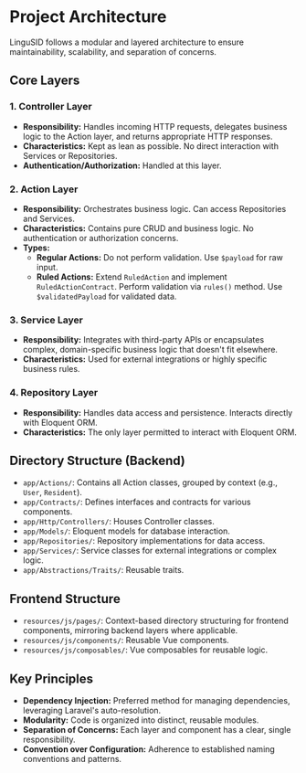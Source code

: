 # Project Architecture

LinguSID follows a modular and layered architecture to ensure maintainability, scalability, and separation of concerns.

## Core Layers

### 1. Controller Layer

*   **Responsibility:** Handles incoming HTTP requests, delegates business logic to the Action layer, and returns appropriate HTTP responses.
*   **Characteristics:** Kept as lean as possible. No direct interaction with Services or Repositories.
*   **Authentication/Authorization:** Handled at this layer.

### 2. Action Layer

*   **Responsibility:** Orchestrates business logic. Can access Repositories and Services.
*   **Characteristics:** Contains pure CRUD and business logic. No authentication or authorization concerns.
*   **Types:**
    *   **Regular Actions:** Do not perform validation. Use `$payload` for raw input.
    *   **Ruled Actions:** Extend `RuledAction` and implement `RuledActionContract`. Perform validation via `rules()` method. Use `$validatedPayload` for validated data.

### 3. Service Layer

*   **Responsibility:** Integrates with third-party APIs or encapsulates complex, domain-specific business logic that doesn't fit elsewhere.
*   **Characteristics:** Used for external integrations or highly specific business rules.

### 4. Repository Layer

*   **Responsibility:** Handles data access and persistence. Interacts directly with Eloquent ORM.
*   **Characteristics:** The only layer permitted to interact with Eloquent ORM.

## Directory Structure (Backend)

*   `app/Actions/`: Contains all Action classes, grouped by context (e.g., `User`, `Resident`).
*   `app/Contracts/`: Defines interfaces and contracts for various components.
*   `app/Http/Controllers/`: Houses Controller classes.
*   `app/Models/`: Eloquent models for database interaction.
*   `app/Repositories/`: Repository implementations for data access.
*   `app/Services/`: Service classes for external integrations or complex logic.
*   `app/Abstractions/Traits/`: Reusable traits.

## Frontend Structure

*   `resources/js/pages/`: Context-based directory structuring for frontend components, mirroring backend layers where applicable.
*   `resources/js/components/`: Reusable Vue components.
*   `resources/js/composables/`: Vue composables for reusable logic.

## Key Principles

*   **Dependency Injection:** Preferred method for managing dependencies, leveraging Laravel's auto-resolution.
*   **Modularity:** Code is organized into distinct, reusable modules.
*   **Separation of Concerns:** Each layer and component has a clear, single responsibility.
*   **Convention over Configuration:** Adherence to established naming conventions and patterns.
